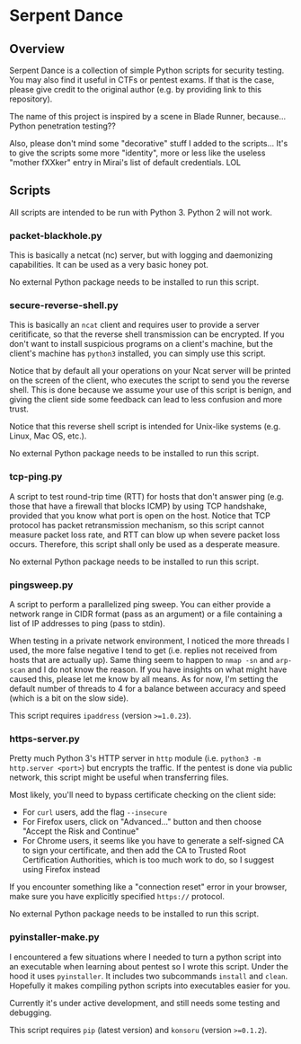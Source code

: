 Serpent Dance
========

## Overview

Serpent Dance is a collection of simple Python scripts for security testing. You may also find it useful in CTFs or pentest exams. If that is the case, please give credit to the original author (e.g. by providing link to this repository).

The name of this project is inspired by a scene in Blade Runner, because... Python penetration testing??

Also, please don't mind some "decorative" stuff I added to the scripts... It's to give the scripts some more "identity", more or less like the useless "mother fXXker" entry in Mirai's list of default credentials. LOL

## Scripts

All scripts are intended to be run with Python 3. Python 2 will not work.

### packet-blackhole.py

This is basically a netcat (nc) server, but with logging and daemonizing capabilities. It can be used as a very basic honey pot.

No external Python package needs to be installed to run this script.

### secure-reverse-shell.py

This is basically an `ncat` client and requires user to provide a server ceritificate, so that the reverse shell transmission can be encrypted. If you don't want to install suspicious programs on a client's machine, but the client's machine has `python3` installed, you can simply use this script.

Notice that by default all your operations on your Ncat server will be printed on the screen of the client, who executes the script to send you the reverse shell. This is done because we assume your use of this script is benign, and giving the client side some feedback can lead to less confusion and more trust.

Notice that this reverse shell script is intended for Unix-like systems (e.g. Linux, Mac OS, etc.).

No external Python package needs to be installed to run this script.

### tcp-ping.py

A script to test round-trip time (RTT) for hosts that don't answer ping (e.g. those that have a firewall that blocks ICMP) by using TCP handshake, provided that you know what port is open on the host. Notice that TCP protocol has packet retransmission mechanism, so this script cannot measure packet loss rate, and RTT can blow up when severe packet loss occurs. Therefore, this script shall only be used as a desperate measure.

No external Python package needs to be installed to run this script.

### pingsweep.py

A script to perform a parallelized ping sweep. You can either provide a network range in CIDR format (pass as an argument) or a file containing a list of IP addresses to ping (pass to stdin).

When testing in a private network environment, I noticed the more threads I used, the more false negative I tend to get (i.e. replies not received from hosts that are actually up). Same thing seem to happen to `nmap -sn` and `arp-scan` and I do not know the reason. If you have insights on what might have caused this, please let me know by all means. As for now, I'm setting the default number of threads to 4 for a balance between accuracy and speed (which is a bit on the slow side).

This script requires `ipaddress` (version `>=1.0.23`).

### https-server.py

Pretty much Python 3's HTTP server in `http` module (i.e. `python3 -m http.server <port>`) but encrypts the traffic. If the pentest is done via public network, this script might be useful when transferring files.

Most likely, you'll need to bypass certificate checking on the client side:
* For `curl` users, add the flag `--insecure`
* For Firefox users, click on "Advanced..." button and then choose "Accept the Risk and Continue"
* For Chrome users, it seems like you have to generate a self-signed CA to sign your certificate, and then add the CA to Trusted Root Certification Authorities, which is too much work to do, so I suggest using Firefox instead

If you encounter something like a "connection reset" error in your browser, make sure you have explicitly specified `https://` protocol.

No external Python package needs to be installed to run this script.

### pyinstaller-make.py

I encountered a few situations where I needed to turn a python script into an executable when learning about pentest so I wrote this script. Under the hood it uses `pyinstaller`. It includes two subcommands `install` and `clean`. Hopefully it makes compiling python scripts into executables easier for you.

Currently it's under active development, and still needs some testing and debugging.

This script requires `pip` (latest version) and `konsoru` (version `>=0.1.2`).
